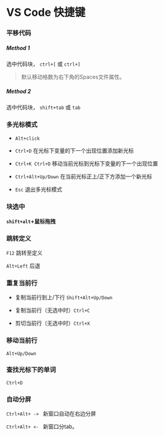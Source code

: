 # VS Code 快捷键

### 平移代码

##### Method 1

选中代码块， `ctrl+[` 或 `ctrl+]`

> 默认移动格数为右下角的Spaces文件属性。

##### Method 2

选中代码块， `shift+tab` 或 `tab`


### 多光标模式

* `Alt+click`
* `Ctrl+D`  在光标下变量的下一个出现位置添加新光标
* `Ctrl+K Ctrl+D` 移动当前光标到光标下变量的下一个出现位置
* `Ctrl+Alt+Up/Down`  在当前光标正上/正下方添加一个新光标

* `Esc` 退出多光标模式


### 块选中

**`shift+alt`+鼠标拖拽**


### 跳转定义

`F12` 跳转至定义

`Alt+Left` 后退


### 重复当前行

* 复制当前行到上/下行 `Shift+Alt+Up/Down`

* 复制当前行（无选中时）`Ctrl+C`
* 剪切当前行（无选中时）`Ctrl+X`


### 移动当前行

`Alt+Up/Down`


### 查找光标下的单词

`Ctrl+D`


### 自动分屏

`Ctrl+Alt+ -> ` 新窗口自动在右边分屏

`Ctrl+Alt+ <- ` 新窗口分tab。